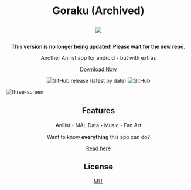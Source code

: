 <h1 align="center">
  Goraku (Archived)
  <p align="center">
    <a href="https://ko-fi.com/C0C7C2AUX">
      <img src="https://ko-fi.com/img/githubbutton_sm.svg" align="center" />
    </a>
  <p>
</h1>

<p align="center" >
  <b>This version is no longer being updated! Please wait for the new repo.</b>
</p>
<p align="center">
  Another Anilist app for android - but with extras
</p>
<a href="https://github.com/SmashinFries/Goraku/releases">
  <p align="center">
    Download Now
  </p>
</a>
<div align="center">
  <img alt="GitHub release (latest by date)" src="https://img.shields.io/github/v/release/smashinfries/goraku?style=for-the-badge">
  <img alt="GitHub" src="https://img.shields.io/github/license/smashinfries/goraku?style=for-the-badge">
</div>

![three-screen](https://user-images.githubusercontent.com/23146338/163063958-36931ab8-a017-47e2-9703-9912969550a2.png)

<div align="center">
  <h2>Features</h2>
  <p>Anilist・MAL Data・Music・Fan Art</p>
  <p>Want to know <b>everything</b> this app can do?</p>
  <a href="https://github.com/SmashinFries/Goraku/wiki/Features">Read here</a>
</div>

<div align="center">
  <h2>License</h2>
  <a href="https://github.com/SmashinFries/Goraku/blob/master/LICENSE">MIT</a>
</div>
